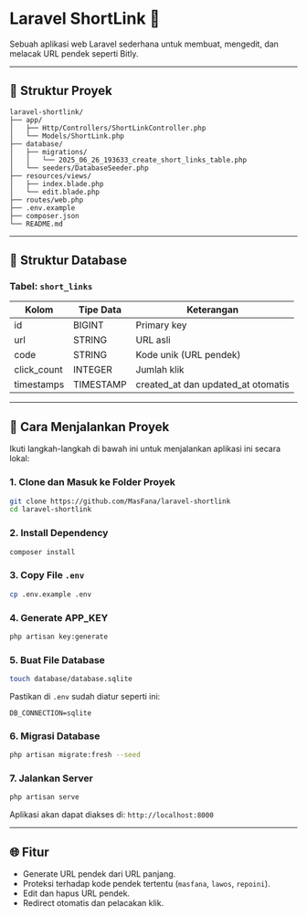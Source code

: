 # Laravel ShortLink 🔗

Sebuah aplikasi web Laravel sederhana untuk membuat, mengedit, dan melacak URL pendek seperti Bitly.

---

## 📁 Struktur Proyek

```
laravel-shortlink/
├── app/
│   ├── Http/Controllers/ShortLinkController.php
│   └── Models/ShortLink.php
├── database/
│   ├── migrations/
│   │   └── 2025_06_26_193633_create_short_links_table.php
│   └── seeders/DatabaseSeeder.php
├── resources/views/
│   ├── index.blade.php
│   └── edit.blade.php
├── routes/web.php
├── .env.example
├── composer.json
└── README.md
```

---

## 🧱 Struktur Database

### Tabel: `short_links`

| Kolom        | Tipe Data | Keterangan                           |
| ------------ | --------- | ------------------------------------ |
| id           | BIGINT    | Primary key                          |
| url          | STRING    | URL asli                             |
| code         | STRING    | Kode unik (URL pendek)               |
| click\_count | INTEGER   | Jumlah klik                          |
| timestamps   | TIMESTAMP | created\_at dan updated\_at otomatis |

---

## 🚀 Cara Menjalankan Proyek

Ikuti langkah-langkah di bawah ini untuk menjalankan aplikasi ini secara lokal:

### 1. Clone dan Masuk ke Folder Proyek

```bash
git clone https://github.com/MasFana/laravel-shortlink
cd laravel-shortlink
```

### 2. Install Dependency

```bash
composer install
```

### 3. Copy File `.env`

```bash
cp .env.example .env
```

### 4. Generate APP\_KEY

```bash
php artisan key:generate
```

### 5. Buat File Database

```bash
touch database/database.sqlite
```

Pastikan di `.env` sudah diatur seperti ini:

```
DB_CONNECTION=sqlite
```

### 6. Migrasi Database

```bash
php artisan migrate:fresh --seed
```


### 7. Jalankan Server

```bash
php artisan serve
```

Aplikasi akan dapat diakses di: `http://localhost:8000`

---

## 🌐 Fitur

* Generate URL pendek dari URL panjang.
* Proteksi terhadap kode pendek tertentu (`masfana`, `lawos`, `repoini`).
* Edit dan hapus URL pendek.
* Redirect otomatis dan pelacakan klik.
